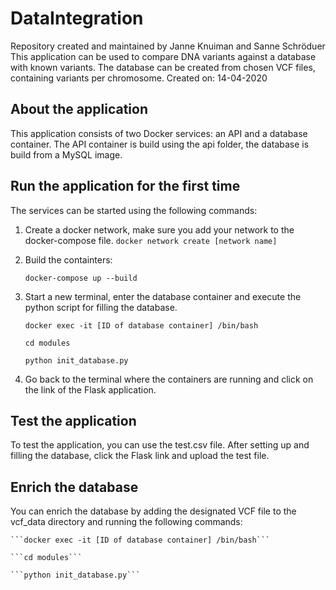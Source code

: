 # DataIntegration
Repository created and maintained by Janne Knuiman and Sanne Schröduer
This application can be used to compare DNA variants against a database with known variants.
The database can be created from chosen VCF files, containing variants per chromosome.
Created on: 14-04-2020


## About the application
This application consists of two Docker services: an API and a database container.
The API container is build using the api folder, the database is build from a MySQL image.
 
## Run the application for the first time
The services can be started using the following commands:

1. Create a docker network, make sure you add your network to the docker-compose file.
    ```docker network create [network name]```

2. Build the containters:

    ```docker-compose up --build``` 

3. Start a new terminal, enter the database container and execute the python script for filling the database.

    ```docker exec -it [ID of database container] /bin/bash```
    
    ```cd modules```
    
    ```python init_database.py```
    
4. Go back to the terminal where the containers are running and click on the link of the Flask application.

## Test the application
To test the application, you can use the test.csv file.
After setting up and filling the database, click the Flask link and upload the test file.

## Enrich the database
You can enrich the database by adding the designated VCF file to the vcf_data directory and running the following commands:
    
    ```docker exec -it [ID of database container] /bin/bash```
    
    ```cd modules```
    
    ```python init_database.py```